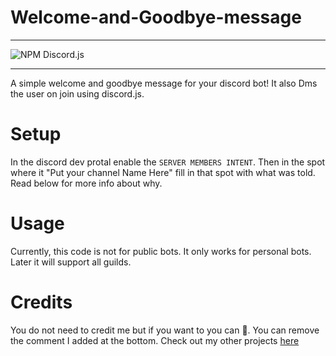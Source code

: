 # Welcome-and-Goodbye-message

---

![NPM Discord.js](https://nodei.co/npm/discord.js.png?downloads=true&stars=true)

---

A simple welcome and goodbye message for your discord bot! It also Dms the user on join using discord.js.


# Setup

In the discord dev protal enable the `SERVER MEMBERS INTENT`. Then in the spot where it "Put your channel Name Here" fill in that spot
with what was told. Read below for more info about why. 


# Usage

Currently, this code is not for public bots. It only works for personal bots. Later it will support all guilds.

# Credits

You do not need to credit me but if you want to you can 🙂. You  can remove the
comment I added at the bottom. Check out my other projects [here](https://github.com/KK-Designs) 
